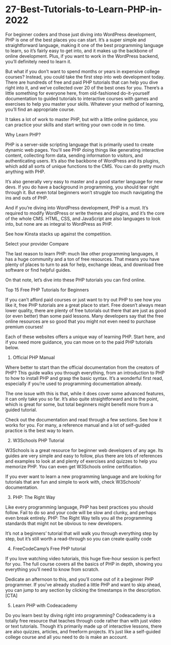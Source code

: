 # 27-Best-Tutorials-to-Learn-PHP-in-2022
For beginner coders and those just diving into WordPress development, PHP is one of the best places you can start. It’s a super simple and straightforward language,
making it one of the best programming language to learn, so it’s fairly easy to get into, and it makes up the backbone of online development. Plus, if you want to work in the WordPress backend, you’ll definitely need to learn it.

But what if you don’t want to spend months or years in expensive college courses? Instead, you could take the first step into web development today. There are hundreds of free and paid PHP tutorials that can help you dive right into it, and we’ve collected over 20 of the best ones for you.
There’s a little something for everyone here, from old-fashioned do-it-yourself documentation to guided tutorials to interactive courses with games and exercises to help you master your skills. Whatever your method of learning, you’ll find an appropriate course.

It takes a lot of work to master PHP, but with a little online guidance, you can practice your skills and start writing your own code in no time.




Why Learn PHP?


PHP is a server-side scripting language that is primarily used to create dynamic web pages. You’ll see PHP doing things like generating interactive content, collecting form data, sending information to visitors, and authenticating users. It’s also the backbone of WordPress and its plugins, which add all sorts of unique functions to the CMS. You can do pretty much anything with PHP.

It’s also generally very easy to master and a good starter language for new devs. If you do have a background in programming, you should tear right through it. But even total beginners won’t struggle too much navigating the ins and outs of PHP.

And if you’re diving into WordPress development, PHP is a must. It’s required to modify WordPress or write themes and plugins, and it’s the core of the whole CMS. HTML, CSS, and JavaScript are also languages to look into, but none are as integral to WordPress as PHP.

See how Kinsta stacks up against the competition.

Select your provider
Compare

The last reason to learn PHP: much like other programming languages, it has a huge community and a ton of free resources. That means you have plenty of places to turn to ask for help, exchange ideas, and download free software or find helpful guides.

On that note, let’s dive into these PHP tutorials you can find online.




Top 15 Free PHP Tutorials for Beginners


If you can’t afford paid courses or just want to try out PHP to see how you like it, free PHP tutorials are a great place to start. Free doesn’t always mean lower quality, there are plenty of free tutorials out there that are just as good (or even better) than some paid lessons. Many developers say that the free online resources are so good that you might not even need to purchase premium courses!

Each of these websites offers a unique way of learning PHP. Start here, and if you need more guidance, you can move on to the paid PHP tutorials below.

1. Official PHP Manual

Where better to start than the official documentation from the creators of PHP? This guide walks you through everything, from an introduction to PHP to how to install PHP and grasp the basic syntax. It’s a wonderful first read, especially if you’re used to programming documentation already.

The one issue with this is that, while it does cover some advanced features, it can only take you so far. It’s also quite straightforward and to the point, which is great for some, but total beginners might benefit more from a guided tutorial.

Check out the documentation and read through a few sections. See how it works for you. For many, a reference manual and a lot of self-guided practice is the best way to learn.


2. W3Schools PHP Tutorial


W3Schools is a great resource for beginner web developers of any age. Its guides are very simple and easy to follow, plus there are lots of references and examples to look at and plenty of exercises and quizzes to help you memorize PHP. You can even get W3Schools online certification.

If you ever want to learn a new programming language and are looking for tutorials that are fun and simple to work with, check W3Schools’ documentation.

3. PHP: The Right Way

Like every programming language, PHP has best practices you should follow. Fail to do so and your code will be slow and clunky, and perhaps even break entirely. PHP: The Right Way tells you all the programming standards that might not be obvious to new developers.

It’s not a beginners’ tutorial that will walk you through everything step by step, but it’s still worth a read-through so you can create quality code

4. FreeCodeCamp’s Free PHP tutorial

If you love watching video tutorials, this huge five-hour session is perfect for you. The full course covers all the basics of PHP in depth, showing you everything you’ll need to know from scratch.

Dedicate an afternoon to this, and you’ll come out of it a beginner PHP programmer. If you’ve already studied a little PHP and want to skip ahead, you can jump to any section by clicking the timestamps in the description.
[CTA]

5. Learn PHP with Codeacademy

Do you learn best by diving right into programming? Codeacademy is a totally free resource that teaches through code rather than with just video or text tutorials. Though it’s primarily made up of interactive lessons, there are also quizzes, articles, and freeform projects. It’s just like a self-guided college course and all you need to do is make an account.

